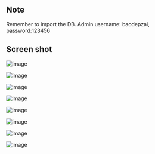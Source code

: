 ## Note
Remember to import the DB.
Admin username: baodepzai, password:123456

## Screen shot
![image](https://user-images.githubusercontent.com/76032137/114984812-4d214b80-9ebc-11eb-8f1a-5ab3c4d39c62.png)

![image](https://user-images.githubusercontent.com/76032137/114984863-57434a00-9ebc-11eb-863a-24725d82aced.png)

![image](https://user-images.githubusercontent.com/76032137/114984907-65916600-9ebc-11eb-8989-0f3524bafaaf.png)

![image](https://user-images.githubusercontent.com/76032137/114984998-7d68ea00-9ebc-11eb-9ba6-6194834db8f1.png)

![image](https://user-images.githubusercontent.com/76032137/114985019-8659bb80-9ebc-11eb-98c1-8b85fa2dad7e.png)

![image](https://user-images.githubusercontent.com/76032137/114985072-95406e00-9ebc-11eb-81fa-7441dda4b4ee.png)

![image](https://user-images.githubusercontent.com/76032137/114985248-c91b9380-9ebc-11eb-94c3-ea569884faef.png)

![image](https://user-images.githubusercontent.com/76032137/114985319-ddf82700-9ebc-11eb-8690-4a015b549f8a.png)





